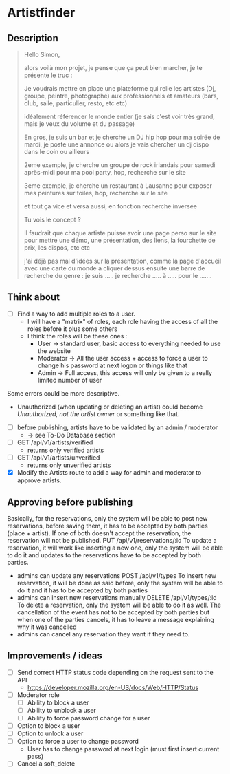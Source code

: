 # Artistfinder

## Description

> Hello Simon,
> 
> alors voilà mon projet, je pense que ça peut bien marcher, je te présente le truc :
>
> Je voudrais mettre en place une plateforme qui relie les artistes (Dj, groupe, peintre, photographe) aux professionnels et amateurs (bars, club, salle, particulier, resto, etc etc)
>
> idéalement référencer le monde entier (je sais c'est voir très grand, mais je veux du volume et du passage)
>
> En gros, je suis un bar et je cherche un DJ hip hop pour ma soirée de mardi, je poste une annonce ou alors je vais chercher un dj dispo dans le coin ou ailleurs
>
> 2eme exemple, je cherche un groupe de rock irlandais pour samedi après-midi pour ma pool party, hop, recherche sur le site
>
> 3eme exemple, je cherche un restaurant à Lausanne pour exposer mes peintures sur toiles, hop, recherche sur le site
>
> et tout ça vice et versa aussi, en fonction recherche inversée
>
> Tu vois le concept ?
> 
> Il faudrait que chaque artiste puisse avoir une page perso sur le site pour mettre une démo, une présentation, des liens, la fourchette de prix, les dispos, etc etc
> 
> j'ai déjà pas mal d'idées sur la présentation, comme la page d'accueil avec une carte du monde a cliquer dessus
> ensuite une barre de recherche du genre : je suis ..... je recherche ..... à ..... pour le .......

## Think about

- [ ] Find a way to add multiple roles to a user.
  - I will have a "matrix" of roles, each role having the access of all the roles before it plus some others
  - I think the roles will be these ones :
    - User -> standard user, basic access to everything needed to use the website
    - Moderator -> All the user access + access to force a user to change his password at next logon or things like that
    - Admin -> Full access, this access will only be given to a really limited number of user

Some errors could be more descriptive.

- Unauthorized (when updating or deleting an artist) could become _Unauthorized, not the artist owner_ or something like that.

- [ ] before publishing, artists have to be validated by an admin / moderator
  - -> see To-Do Database section
- [ ] GET /api/v1/artists/verified
  - returns only verified artists
- [ ] GET /api/v1/artists/unverified
  - returns only unverified artists
- [x] Modify the Artists route to add a way for admin and moderator to approve artists.

## Approving before publishing

 Basically, for the reservations, only the system will be able to post new reservations, before saving them, it has to be
 accepted by both parties (place + artist). If one of both doesn't accept the reservation, the reservation will not be 
 published.
 PUT /api/v1/reservations/:id
 To update a reservation, it will work like inserting a new one, only the system will be able to do it and updates to the 
 reservations have to be accepted by both parties.
 - admins can update any reservations
 POST /api/v1/types
 To insert new reservation, it will be done as said before, only the system will be able to do it and it has to be
 accepted by both parties
 - admins can insert new reservations manually
 DELETE /api/v1/types/:id
 To delete a reservation, only the system will be able to do it as well. 
 The cancellation of the event has not to be accepted by both parties but when one of the parties cancels, it has to leave
 a message explaining why it was cancelled
 - admins can cancel any reservation they want if they need to.

## Improvements / ideas

- [ ] Send correct HTTP status code depending on the request sent to the API
  - https://developer.mozilla.org/en-US/docs/Web/HTTP/Status
- [ ] Moderator role
  - [ ] Ability to block a user
  - [ ] Ability to unblock a user
  - [ ] Ability to force password change for a user
- [ ] Option to block a user
- [ ] Option to unlock a user
- [ ] Option to force a user to change password
  - User has to change password at next login (must first insert current pass)
- [ ] Cancel a soft_delete